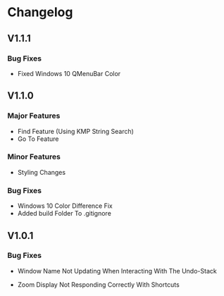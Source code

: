# Changelog

## V1.1.1

### Bug Fixes

- Fixed Windows 10 QMenuBar Color

## V1.1.0

### Major Features

- Find Feature (Using KMP String Search)
- Go To Feature

### Minor Features

- Styling Changes

### Bug Fixes

- Windows 10 Color Difference Fix
- Added build Folder To .gitignore

## V1.0.1

### Bug Fixes

- Window Name Not Updating When Interacting With The Undo-Stack

- Zoom Display Not Responding Correctly With Shortcuts
